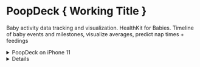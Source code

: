 # PoopDeck { Working Title }

Baby activity data tracking and visualization. HealthKit for Babies. Timeline of baby events and milestones, visualize averages, predict nap times + feedings

<details>
<summary>PoopDeck on iPhone 11</summary>

![iPhone 11 Screenshot](iPhone11Screenshot.png)

</details>

<details>

### Design System

The design system I built out for this app is summarized here in a [Figma Document](https://www.figma.com/file/DFehJGP23akjAsEZMBZwxB/PoopDeck-Design-System?node-id=0%3A1)

This was built iafter WWDC with the intention of rebuilding the UI for an iOS 14 minimum. Most of the current code was written before WWDC for iOS 13.

## Build

### Installing

No dependencies other than [Xcode](https://apps.apple.com/us/app/xcode/id497799835?mt=12)

Open in Xcode

If not a registered iOS developer, make sure to select a simulator in the Target List. Running on device may be possible with correct iCloud account.

## UIDocument

PoopDeck reads and writes BabyLogs, custom files that use the `.bblg` extension. As such, PoopDeck requires no accounts, but with iCloud Drive supports document collaboration, mostly offsetting syncing needs other than conflict resolution, which [to be fair](https://www.youtube.com/watch?v=G19B7lTgwCE) is rather large.

<details>

<summary>Bugs</summary>

- In early implementations conflict resolution resulted in lost data when a `BBLG` was open on two devices at the same time. Conflict resolution and file update receiver have both been refactored since then, but this bug hasn't been tested since then in favor of focusing on a 'single user' experience at a time. For now avoid opening 'prime' data on multiple devices.

</details>

## Intents

`branch: intents`

PoopDeck will expose read and write events for all events through Intents. This will allow read intents to be displayed in Widgets, allow Siri and Shortcuts to read and write events, and would generally make the app fully useful and accessible without ever opening it on any device.

Example phrases/implementations:

- "Hey Siri, when was Sophia's last nap?"
- "Hey Siri, log three minutes of Tummy Time?"
- "Hey Siri, when was her last nap longer then an hour?"

<details>
<sumary>Current State</summary>

Have an Intent Extension and an initial `Get Last Diaper Change` intent. Accepted inputs are the Date to filter by (defaults to now), and the `state` of the Diaper (wet, poopy, etc). It shows up correctly in Shortcuts and works with Siri, and my Intent is triggered. I expose the available baby log documents to the user. It works fine with Siri and Shortcuts, hopefully it translates to Widgets easily. The bigger task will just be managing all those intent definitions...

I also need to design a general 'baby summary' payload and have that as a distinct intent

</details>

## Current State

##### Working

- Mult-Baby support
- Syncing + Conflict Resolution
- State restoration
- Basic Multi-window support
- View all events in summary


### TODO

##### MVP

- Build Design Components into SwiftUI components
- Rebuild UI with new components
- Menu

##### Known Bugs

- Creating new document creates `MyBabyLog.bblg`, and after setting baby info it saves with the new baby name as the filename. But `MyBabyLog.bblg` remains. Delete the old file, or move rather than create
- Saving document should update the name as well

##### Follow on

- Siri shortcuts integration
- Mac and iPad Support
- Better Multi-window support

